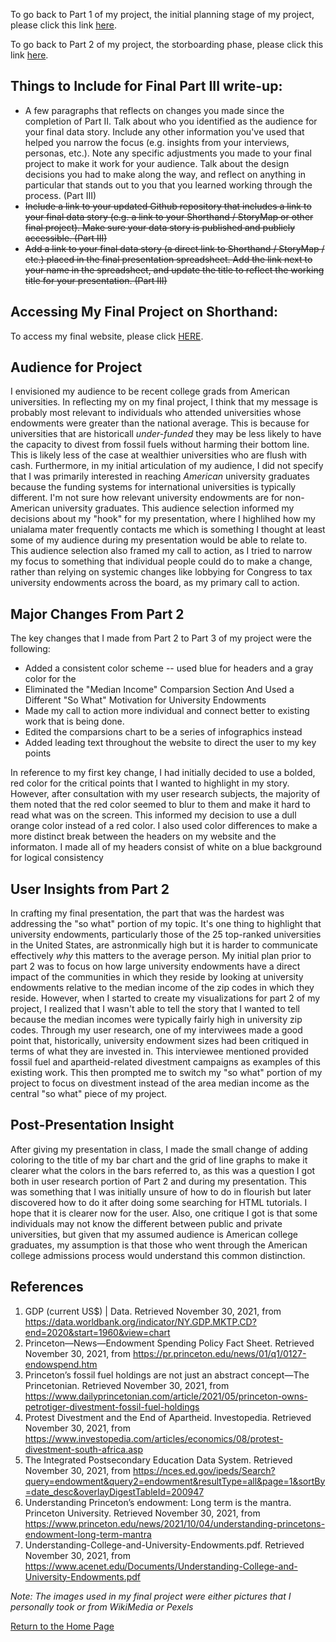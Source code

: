 To go back to Part 1 of my project, the initial planning stage of my project, please click this link [here](finalprojoverview.md).

To go back to Part 2 of my project, the storboarding phase, please click this link [here](finalprojpart2.md). 

## Things to Include for Final Part III write-up:

- A few paragraphs that reflects on changes you made since the completion of Part II.  Talk about who you identified as the audience for your final data story.  Include any other information you've used that helped you narrow the focus (e.g. insights from your interviews, personas, etc.).  Note any specific adjustments you made to your final project to make it work for your audience.  Talk about the design decisions you had to make along the way, and reflect on anything in particular that stands out to you that you learned working through the process. (Part III)
-  ~~Include a link to your updated Github repository that includes a link to your final data story (e.g. a link to your Shorthand / StoryMap or other final project).  Make sure your data story is published and publicly accessible. (Part III)~~
- ~~Add a link to your final data story (a direct link to Shorthand / StoryMap / etc.) placed in the final presentation spreadsheet.  Add the link next to your name in the spreadsheet, and update the title to reflect the working title for your presentation.  (Part III)~~



## Accessing My Final Project on Shorthand:

To access my final website, please click [HERE](https://carnegiemellon.shorthandstories.com/don-t-donate-to-your-alma-mater-an-exploration-of-university-endowments/index.html).

## Audience for Project

I envisioned my audience to be recent college grads from American universities. In reflecting my on my final project, I think that my message is probably most relevant to individuals who attended universities whose endowments were greater than the national average. This is because for universities that are historicall *under-funded* they may be less likely to have the capacity to divest from fossil fuels without harming their bottom line. This is likely less of the case at wealthier universities who are flush with cash. Furthermore, in my initial articulation of my audience, I did not specify that I was primarily interested in reaching *American* university graduates because the funding systems for international universities is typically different. I'm not sure how relevant university endowments are for non-American university graduates. This audience selection informed my decisions about my "hook" for my presentation, where I highlihed how my unialama mater frequently contacts me which is something I thought at least some of my audience during my presentation would be able to relate to. This audience selection also framed my call to action, as I tried to narrow my focus to something that individual people could do to make a change, rather than relying on systemic changes like lobbying for Congress to tax university endowments across the board, as my primary call to action.


## Major Changes From Part 2

The key changes that I made from Part 2 to Part 3 of my project were the following:
- Added a consistent color scheme -- used blue for headers and a gray color for the 
- Eliminated the "Median Income" Comparsion Section And Used a Different "So What" Motivation for University Endowments
- Made my call to action more individual and connect better to existing work that is being done.
- Edited the comparsions chart to be a series of infographics instead
- Added leading text throughout the website to direct the user to my key points


In reference to my first key change, I had initially decided to use a bolded, red color for the critical points that I wanted to highlight in my story. However, after consultation with my user research subjects, the majority of them noted that the red color seemed to blur to them and make it hard to read what was on the screen. This informed my decision to use a dull orange color instead of a red color.
I also used color differences to make a more distinct break between the headers on my website and the informaton. I made all of my headers consist of white on a blue background for logical consistency



## User Insights from Part 2 

In crafting my final presentation, the part that was the hardest was addressing the "so what" portion of my topic. It's one thing to highlight that university endowments, particularly those of the 25 top-ranked universities in the United States, are astronmically high but it is harder to communicate effectively *why* this matters to the average person. My initial plan prior to part 2 was to focus on how large university endowments have a direct impact of the communities in which they reside by looking at university endowments relative to the median income of the zip codes in which they reside. However, when I started to create my visualizations for part 2 of my project, I realized that I wasn't able to tell the story that I wanted to tell because the median incomes were typically fairly high in university zip codes. Through my user research, one of my interviwees made a good point that, historically, university endowment sizes had been critiqued in terms of what they are invested in. This interviewee mentioned provided fossil fuel and apartheid-related divestment campaigns as examples of this existing work. This then prompted me to switch my "so what" portion of my project to focus on divestment instead of the area median income as the central "so what" piece of my project.


## Post-Presentation Insight

After giving my presentation in class, I made the small change of adding coloring to the title of my bar chart and the grid of line graphs to make it clearer what the colors in the bars referred to, as this was a question I got both in user research portion of Part 2 and during my presentation. This was something that I was initially unsure of how to do in flourish but later discovered how to do it after doing some searching for HTML tutorials. I hope that it is clearer now for the user. Also, one critique I got is that some individuals may not know the different between public and private universities, but given that my assumed audience is American college graduates, my assumption is that those who went through the American college admissions process would understand this common distinction.


## References

1. GDP (current US$) | Data. Retrieved November 30, 2021, from https://data.worldbank.org/indicator/NY.GDP.MKTP.CD?end=2020&start=1960&view=chart
2. Princeton—News—Endowment Spending Policy Fact Sheet. Retrieved November 30, 2021, from https://pr.princeton.edu/news/01/q1/0127-endowspend.htm
3. Princeton’s fossil fuel holdings are not just an abstract concept—The Princetonian. Retrieved November 30, 2021, from https://www.dailyprincetonian.com/article/2021/05/princeton-owns-petrotiger-divestment-fossil-fuel-holdings
4. Protest Divestment and the End of Apartheid. Investopedia. Retrieved November 30, 2021, from https://www.investopedia.com/articles/economics/08/protest-divestment-south-africa.asp
5. The Integrated Postsecondary Education Data System. Retrieved November 30, 2021, from https://nces.ed.gov/ipeds/Search?query=endowment&query2=endowment&resultType=all&page=1&sortBy=date_desc&overlayDigestTableId=200947
6. Understanding Princeton’s endowment: Long term is the mantra. Princeton University. Retrieved November 30, 2021, from https://www.princeton.edu/news/2021/10/04/understanding-princetons-endowment-long-term-mantra
7. Understanding-College-and-University-Endowments.pdf. Retrieved November 30, 2021, from https://www.acenet.edu/Documents/Understanding-College-and-University-Endowments.pdf

*Note: The images used in my final project were either pictures that I personally took or from WikiMedia or Pexels*

[Return to the Home Page](README.md)
